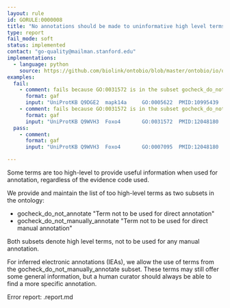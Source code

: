 ```yaml
---
layout: rule
id: GORULE:0000008
title: "No annotations should be made to uninformative high level terms"
type: report
fail_mode: soft
status: implemented
contact: "go-quality@mailman.stanford.edu"
implementations:
  - language: python
    source: https://github.com/biolink/ontobio/blob/master/ontobio/io/qc.py
examples:
  fail:
    - comment: fails because GO:0031572 is in the subset gocheck_do_not_manually_annotate
      format: gaf
      input: "UniProtKB	Q9DGE2	mapk14a		GO:0005622	PMID:10995439	IDA		C	Mitogen-activated protein kinase 14A	mapk14a|mapk14	protein	taxon:7955	20180129	UniProt"
    - comment: fails because GO:0031572 is in the subset gocheck_do_not_manually_annotate
      format: gaf
      input: "UniProtKB	Q9WVH3	Foxo4		GO:0031572	PMID:12048180	IDA		P	Forkhead box protein O4	Foxo4|Afx|Afx1	protein	taxon:10090	20110425	MGI"
  pass:
    - comment:
      format: gaf
      input: "UniProtKB	Q9WVH3	Foxo4		GO:0007095	PMID:12048180	IDA		P	Forkhead box protein O4	Foxo4|Afx|Afx1	protein	taxon:10090	20110425	MGI"

---
```

Some terms are too high-level to provide useful information when used
for annotation, regardless of the evidence code used.

We provide and maintain the list of too high-level terms as two subsets
in the ontology:

-   gocheck\_do\_not\_annotate "Term not to be used for direct
    annotation"
-   gocheck\_do\_not\_manually\_annotate "Term not to be used for direct
    manual annotation"

Both subsets denote high level terms, not to be used for any manual
annotation.

For inferred electronic annotations (IEAs), we allow the use of terms
from the gocheck\_do\_not\_manually\_annotate subset. These terms may
still offer some general information, but a human curator should always
be able to find a more specific annotation.

Error report: <group>.report.md
